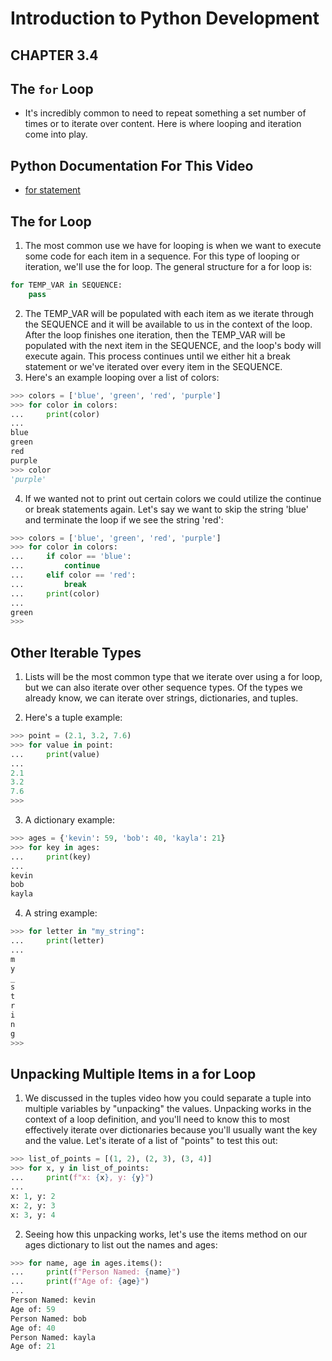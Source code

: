 # Introduction to Python Development 


## CHAPTER 3.4
## The `for` Loop


- It's incredibly common to need to repeat something a set number of times or to iterate over content. Here is where looping and iteration come into play.

## Python Documentation For This Video
- [for statement](https://docs.python.org/3/tutorial/controlflow.html#for-statements)

## The for Loop 

1. The most common use we have for looping is when we want to execute some code for each item in a sequence. For this type of looping or iteration, we'll use the for loop. The general structure for a for loop is:
```python
for TEMP_VAR in SEQUENCE:
    pass
```
2. The TEMP_VAR will be populated with each item as we iterate through the SEQUENCE and it will be available to us in the context of the loop. After the loop finishes one iteration, then the TEMP_VAR will be populated with the next item in the SEQUENCE, and the loop's body will execute again. This process continues until we either hit a break statement or we've iterated over every item in the SEQUENCE. 
3. Here's an example looping over a list of colors:
```python
>>> colors = ['blue', 'green', 'red', 'purple']
>>> for color in colors:
...     print(color)
...
blue
green
red
purple
>>> color
'purple'
```
4. If we wanted not to print out certain colors we could utilize the continue or break statements again. Let's say we want to skip the string 'blue' and terminate the loop if we see the string 'red':
```python
>>> colors = ['blue', 'green', 'red', 'purple']
>>> for color in colors:
...     if color == 'blue':
...         continue
...     elif color == 'red':
...         break
...     print(color)
...
green
>>>
```
## Other Iterable Types
1. Lists will be the most common type that we iterate over using a for loop, but we can also iterate over other sequence types. Of the types we already know, we can iterate over strings, dictionaries, and tuples.

2. Here's a tuple example:
```python
>>> point = (2.1, 3.2, 7.6)
>>> for value in point:
...     print(value)
...
2.1
3.2
7.6
>>>
```
3. A dictionary example:
```python
>>> ages = {'kevin': 59, 'bob': 40, 'kayla': 21}
>>> for key in ages:
...     print(key)
...
kevin
bob
kayla
```
4. A string example:
```python
>>> for letter in "my_string":
...     print(letter)
...
m
y
_
s
t
r
i
n
g
>>>
```
## Unpacking Multiple Items in a for Loop
1. We discussed in the tuples video how you could separate a tuple into multiple variables by "unpacking" the values. Unpacking works in the context of a loop definition, and you'll need to know this to most effectively iterate over dictionaries because you'll usually want the key and the value. Let's iterate of a list of "points" to test this out:
```python
>>> list_of_points = [(1, 2), (2, 3), (3, 4)]
>>> for x, y in list_of_points:
...     print(f"x: {x}, y: {y}")
...
x: 1, y: 2
x: 2, y: 3
x: 3, y: 4
```
2. Seeing how this unpacking works, let's use the items method on our ages dictionary to list out the names and ages:
```python
>>> for name, age in ages.items():
...     print(f"Person Named: {name}")
...     print(f"Age of: {age}")
...
Person Named: kevin
Age of: 59
Person Named: bob
Age of: 40
Person Named: kayla
Age of: 21
```
